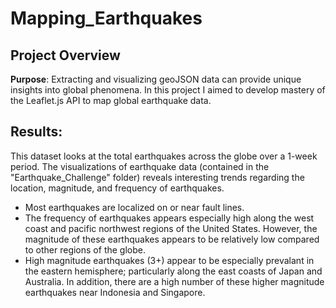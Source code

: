 # Mapping_Earthquakes

## Project Overview
**Purpose**: Extracting and visualizing geoJSON data can provide unique insights into global phenomena. In this project I aimed to develop mastery of the Leaflet.js API to map global earthquake data. 

## Results:
This dataset looks at the total earthquakes across the globe over a 1-week period. The visualizations of earthquake data (contained in the "Earthquake_Challenge" folder) reveals interesting trends regarding the location, magnitude, and frequency of earthquakes. 

- Most earthquakes are localized on or near fault lines. 
- The frequency of earthquakes appears especially high along the west coast and pacific northwest regions of the United States. However, the magnitude of these earthquakes appears to be relatively low compared to other regions of the globe.
- High magnitude earthquakes (3+) appear to be especially prevalant in the eastern hemisphere; particularly along the east coasts of Japan and Australia. In addition, there are a high number of these higher magnitude earthquakes near Indonesia and Singapore. 
